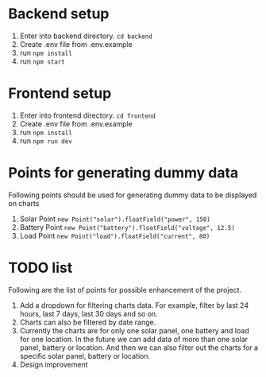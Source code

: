 # Backend setup

1. Enter into backend directory.
   `cd backend`
2. Create .env file from .env.example
3. run `npm install`
4. run `npm start`

# Frontend setup

1. Enter into frontend directory.
   `cd frontend`
2. Create .env file from .env.example
3. run `npm install`
4. run `npm run dev`

# Points for generating dummy data

Following points should be used for generating dummy data to be displayed on charts

1. Solar Point
   `new Point("solar").floatField("power", 150)`
2. Battery Point
   `new Point("battery").floatField("voltage", 12.5)`
3. Load Point
   `new Point("load").floatField("current", 80)`

# TODO list

Following are the list of points for possible enhancement of the project.

1. Add a dropdown for filtering charts data. For example, filter by last 24 hours, last 7 days, last 30 days and so on.
2. Charts can also be filtered by date range.
3. Currently the charts are for only one solar panel, one battery and load for one location. In the future we can add data of more than one solar panel, battery or location. And then we can also filter out the charts for a specific solar panel, battery or location.
4. Design improvement
